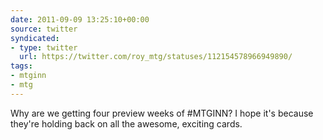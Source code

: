 ```yaml
---
date: 2011-09-09 13:25:10+00:00
source: twitter
syndicated:
- type: twitter
  url: https://twitter.com/roy_mtg/statuses/112154578966949890/
tags:
- mtginn
- mtg
---
```


Why are we getting four preview weeks of #MTGINN? I hope it's because they're holding back on all the awesome, exciting cards.